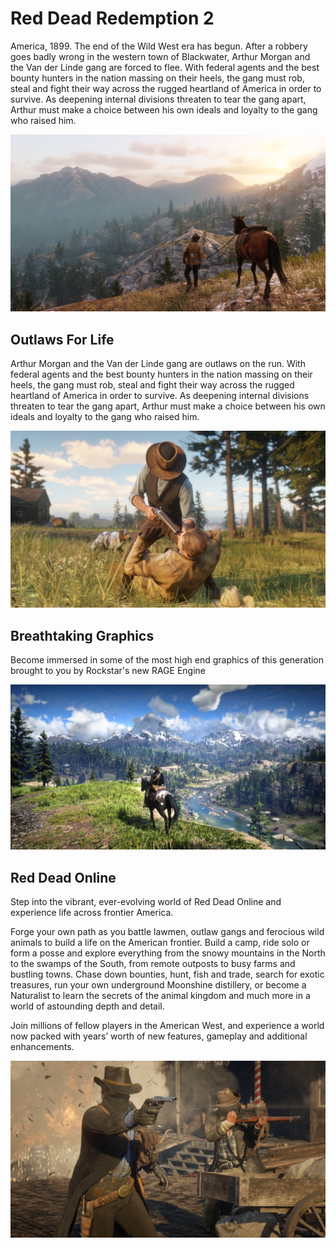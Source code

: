 # Red Dead Redemption 2
America, 1899. The end of the Wild West era has begun. After a robbery goes badly wrong in the western town of Blackwater, Arthur Morgan and the Van der Linde gang are forced to flee. With federal agents and the best bounty hunters in the nation massing on their heels, the gang must rob, steal and fight their way across the rugged heartland of America in order to survive. As deepening internal divisions threaten to tear the gang apart, Arthur must make a choice between his own ideals and loyalty to the gang who raised him.


![](/assets/product-images/red-dead-redemption-2-1.jpg)

## Outlaws For Life
Arthur Morgan and the Van der Linde gang are outlaws on the run. With federal agents and the best bounty hunters in the nation massing on their heels, the gang must rob, steal and fight their way across the rugged heartland of America in order to survive. As deepening internal divisions threaten to tear the gang apart, Arthur must make a choice between his own ideals and loyalty to the gang who raised him.

![](/assets/product-images/red-dead-redemption-2-2.jpg)

## Breathtaking Graphics
Become immersed in some of the most high end graphics of this generation brought to you by Rockstar's new RAGE Engine

![](/assets/product-images/red-dead-redemption-2-3.jpg)

## Red Dead Online
Step into the vibrant, ever-evolving world of Red Dead Online and experience life across frontier America.

Forge your own path as you battle lawmen, outlaw gangs and ferocious wild animals to build a life on the American frontier. Build a camp, ride solo or form a posse and explore everything from the snowy mountains in the North to the swamps of the South, from remote outposts to busy farms and bustling towns. Chase down bounties, hunt, fish and trade, search for exotic treasures, run your own underground Moonshine distillery, or become a Naturalist to learn the secrets of the animal kingdom and much more in a world of astounding depth and detail.

Join millions of fellow players in the American West, and experience a world now packed with years’ worth of new features, gameplay and additional enhancements.

![](/assets/product-images/red-dead-redemption-2-4.jpg)